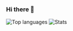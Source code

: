### Hi there 👋

![Top languages](https://github-readme-stats.vercel.app/api/top-langs/?username=artem-zaitsev)
![Stats](https://github-readme-stats.vercel.app/api?username=artem-zaitsev&count_private=true&include_all_commits=true&show_icons=true)